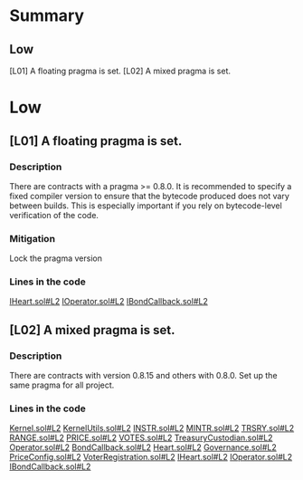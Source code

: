 # Summary
## Low
[L01] A floating pragma is set.
[L02] A mixed pragma is set.

# Low
## [L01] A floating pragma is set.
### Description
There are contracts with a pragma >= 0.8.0. It is recommended to specify a fixed compiler version to ensure that the bytecode produced 
does not vary between builds. 
This is especially important if you rely on bytecode-level verification of the code.

### Mitigation
Lock the pragma version

### Lines in the code
[IHeart.sol#L2](https://github.com/code-423n4/2022-08-olympus/blob/277535739c465c75d37c33d706ab76365df2aade/src/policies/interfaces/IHeart.sol#L2)
[IOperator.sol#L2](https://github.com/code-423n4/2022-08-olympus/blob/277535739c465c75d37c33d706ab76365df2aade/src/policies/interfaces/IOperator.sol#L2)
[IBondCallback.sol#L2](https://github.com/code-423n4/2022-08-olympus/blob/277535739c465c75d37c33d706ab76365df2aade/src/interfaces/IBondCallback.sol#L2)

## [L02] A mixed pragma is set.
### Description
There are contracts with version 0.8.15 and others with 0.8.0. Set up the same pragma for all project.

### Lines in the code
[Kernel.sol#L2](https://github.com/code-423n4/2022-08-olympus/blob/277535739c465c75d37c33d706ab76365df2aade/src/Kernel.sol#L2)
[KernelUtils.sol#L2](https://github.com/code-423n4/2022-08-olympus/blob/277535739c465c75d37c33d706ab76365df2aade/src/utils/KernelUtils.sol#L2)
[INSTR.sol#L2](https://github.com/code-423n4/2022-08-olympus/blob/277535739c465c75d37c33d706ab76365df2aade/src/modules/INSTR.sol#L2)
[MINTR.sol#L2](https://github.com/code-423n4/2022-08-olympus/blob/277535739c465c75d37c33d706ab76365df2aade/src/modules/MINTR.sol#L2)
[TRSRY.sol#L2](https://github.com/code-423n4/2022-08-olympus/blob/277535739c465c75d37c33d706ab76365df2aade/src/modules/TRSRY.sol#L2)
[RANGE.sol#L2](https://github.com/code-423n4/2022-08-olympus/blob/277535739c465c75d37c33d706ab76365df2aade/src/modules/RANGE.sol#L2)
[PRICE.sol#L2](https://github.com/code-423n4/2022-08-olympus/blob/277535739c465c75d37c33d706ab76365df2aade/src/modules/PRICE.sol#L2)
[VOTES.sol#L2](https://github.com/code-423n4/2022-08-olympus/blob/277535739c465c75d37c33d706ab76365df2aade/src/modules/VOTES.sol#L2)
[TreasuryCustodian.sol#L2](https://github.com/code-423n4/2022-08-olympus/blob/277535739c465c75d37c33d706ab76365df2aade/src/policies/TreasuryCustodian.sol#L2)
[Operator.sol#L2](https://github.com/code-423n4/2022-08-olympus/blob/277535739c465c75d37c33d706ab76365df2aade/src/policies/Operator.sol#L2)
[BondCallback.sol#L2](https://github.com/code-423n4/2022-08-olympus/blob/277535739c465c75d37c33d706ab76365df2aade/src/policies/BondCallback.sol#L2)
[Heart.sol#L2](https://github.com/code-423n4/2022-08-olympus/blob/277535739c465c75d37c33d706ab76365df2aade/src/policies/Heart.sol#L2)
[Governance.sol#L2](https://github.com/code-423n4/2022-08-olympus/blob/277535739c465c75d37c33d706ab76365df2aade/src/policies/Governance.sol#L2)
[PriceConfig.sol#L2](https://github.com/code-423n4/2022-08-olympus/blob/277535739c465c75d37c33d706ab76365df2aade/src/policies/PriceConfig.sol#L2)
[VoterRegistration.sol#L2](https://github.com/code-423n4/2022-08-olympus/blob/277535739c465c75d37c33d706ab76365df2aade/src/policies/VoterRegistration.sol#L2)
[IHeart.sol#L2](https://github.com/code-423n4/2022-08-olympus/blob/277535739c465c75d37c33d706ab76365df2aade/src/policies/interfaces/IHeart.sol#L2)
[IOperator.sol#L2](https://github.com/code-423n4/2022-08-olympus/blob/277535739c465c75d37c33d706ab76365df2aade/src/policies/interfaces/IOperator.sol#L2)
[IBondCallback.sol#L2](https://github.com/code-423n4/2022-08-olympus/blob/277535739c465c75d37c33d706ab76365df2aade/src/interfaces/IBondCallback.sol#L2)